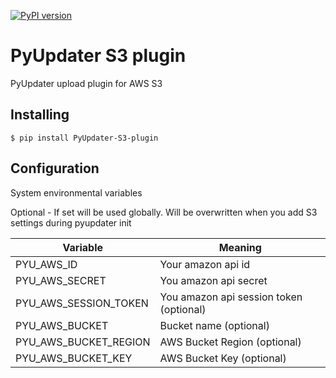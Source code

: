 [![PyPI version](https://badge.fury.io/py/PyUpdater-S3-Plugin.svg)](https://badge.fury.io/py/PyUpdater-S3-Plugin)

# PyUpdater S3 plugin

PyUpdater upload plugin for AWS S3

## Installing

    $ pip install PyUpdater-S3-plugin


## Configuration

System environmental variables

Optional - If set will be used globally. Will be overwritten when you add S3 settings during pyupdater init

| Variable              | Meaning                                 |
| --------------------- |---------------------------------------- |
| PYU_AWS_ID            | Your amazon api id                      |
| PYU_AWS_SECRET        | You amazon api secret                   |
| PYU_AWS_SESSION_TOKEN | You amazon api session token (optional) |
| PYU_AWS_BUCKET        | Bucket name (optional)                  |
| PYU_AWS_BUCKET_REGION | AWS Bucket Region (optional)            |
| PYU_AWS_BUCKET_KEY    | AWS Bucket Key (optional)               |
